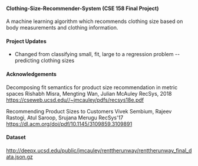 #### Clothing-Size-Recommender-System (CSE 158 Final Project) ####
A machine learning algorithm which recommends clothing size based on body measurements and clothing information.

#### Project Updates ####
- Changed from classifying small, fit, large to a regression problem -- predicting clothing sizes

#### Acknowledgements ####
Decomposing fit semantics for product size recommendation in metric spaces 
Rishabh Misra, Mengting Wan, Julian McAuley 
RecSys, 2018 
https://cseweb.ucsd.edu//~jmcauley/pdfs/recsys18e.pdf 

Recommending Product Sizes to Customers 
Vivek Sembium, Rajeev Rastogi, Atul Saroop, Srujana Merugu 
RecSys'17 
https://dl.acm.org/doi/pdf/10.1145/3109859.3109891

#### Dataset ####
http://deepx.ucsd.edu/public/jmcauley/renttherunway/renttherunway_final_data.json.gz
